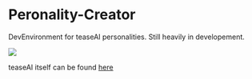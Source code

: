 # Peronality-Creator
DevEnvironment for teaseAI personalities. Still heavily in developement.

![](http://puu.sh/jV7K1/68787c5514.png)

teaseAI itself can be found [here](https://milovana.com/forum/viewtopic.php?f=2&t=15776)

